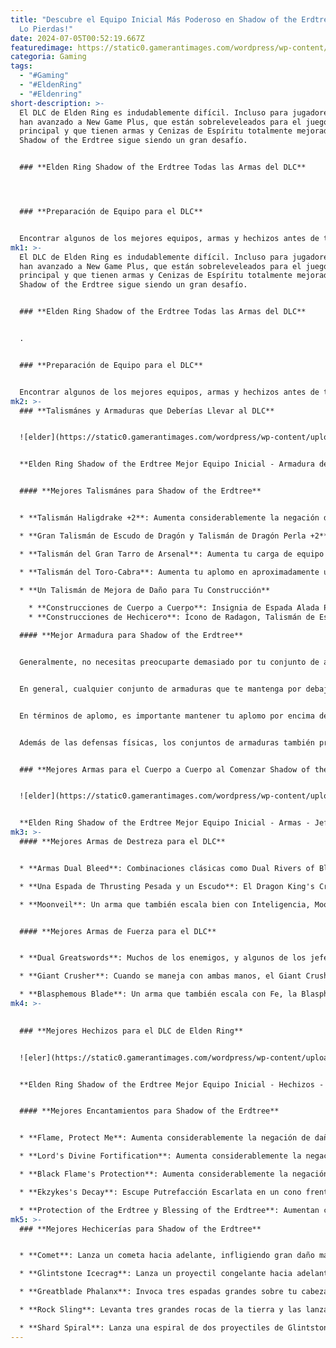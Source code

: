 ```yaml
---
title: "Descubre el Equipo Inicial Más Poderoso en Shadow of the Erdtree: ¡No Te
  Lo Pierdas!"
date: 2024-07-05T00:52:19.667Z
featuredimage: https://static0.gamerantimages.com/wordpress/wp-content/uploads/2024/07/elden-ring-shadow-of-the-erdtree-best-starting-gear-hornsent-logo.png?q=49&fit=crop&w=1100&h=550&dpr=2
categoria: Gaming
tags:
  - "#Gaming"
  - "#EldenRing"
  - "#Eldenring"
short-description: >-
  El DLC de Elden Ring es indudablemente difícil. Incluso para jugadores que no
  han avanzado a New Game Plus, que están sobreleveleados para el juego
  principal y que tienen armas y Cenizas de Espíritu totalmente mejoradas,
  Shadow of the Erdtree sigue siendo un gran desafío.


  ### **Elden Ring Shadow of the Erdtree Todas las Armas del DLC**




  ### **Preparación de Equipo para el DLC**


  Encontrar algunos de los mejores equipos, armas y hechizos antes de tocar el Brazo Marchito y viajar al Reino de las Sombras te proporcionará una base sólida que será útil a lo largo del DLC. Esta guía repasa algunos de los mejores equipos iniciales que los jugadores de Shadow of the Erdtree pueden encontrar, y proporciona ejemplos de por qué deberías recolectar estos equipos y hechizos específicos del DLC de Elden Ring para contrarrestar algunos de los desafíos por venir.
mk1: >-
  El DLC de Elden Ring es indudablemente difícil. Incluso para jugadores que no
  han avanzado a New Game Plus, que están sobreleveleados para el juego
  principal y que tienen armas y Cenizas de Espíritu totalmente mejoradas,
  Shadow of the Erdtree sigue siendo un gran desafío.


  ### **Elden Ring Shadow of the Erdtree Todas las Armas del DLC**


  .


  ### **Preparación de Equipo para el DLC**


  Encontrar algunos de los mejores equipos, armas y hechizos antes de tocar el Brazo Marchito y viajar al Reino de las Sombras te proporcionará una base sólida que será útil a lo largo del DLC. Esta guía repasa algunos de los mejores equipos iniciales que los jugadores de Shadow of the Erdtree pueden encontrar, y proporciona ejemplos de por qué deberías recolectar estos equipos y hechizos específicos del DLC de Elden Ring para contrarrestar
mk2: >-
  ### **Talismánes y Armaduras que Deberías Llevar al DLC**


  ![elder](https://static0.gamerantimages.com/wordpress/wp-content/uploads/2024/07/elden-ring-shadow-of-the-erdtree-best-starting-gear-armor-leda-needle-knight-mohgwyn-palace-npc.png?q=70&fit=crop&w=1500&dpr=1 "elder")


  **Elden Ring Shadow of the Erdtree Mejor Equipo Inicial - Armadura de Caballero Aguja de Leda - NPC del Palacio Mohgwyn**


  #### **Mejores Talismánes para Shadow of the Erdtree**


  * **Talismán Haligdrake +2**: Aumenta considerablemente la negación de Daño Sagrado (alrededor del 20%). Muchos de los jefes más difíciles del DLC infligen daño sagrado como tipo de daño principal. Aunque hay un talismán mejor para la negación de Daño Sagrado en el DLC, la versión +2 con una reducción del 20% es más que suficiente.

  * **Gran Talismán de Escudo de Dragón y Talismán de Dragón Perla +2**: Aumentan considerablemente la reducción de daño físico (alrededor del 20%) y reducen considerablemente todo daño no físico (alrededor del 10%), respectivamente. Estos dos talismanes probablemente se mantendrán equipados durante gran parte del DLC por el gran impulso que proporcionan a tus defensas generales. Si necesitas reemplazar uno, reemplaza el de Dragón Perla, ya que prácticamente todos los enemigos infligen daño físico.

  * **Talismán del Gran Tarro de Arsenal**: Aumenta tu carga de equipo en aproximadamente un 20% de su valor base. Este talismán por sí solo puede aumentar tus estadísticas defensivas con armaduras más pesadas. Además, es más probable que puedas equipar todos los nuevos conjuntos de armaduras de Shadow of the Erdtree.

  * **Talismán del Toro-Cabra**: Aumenta tu aplomo en aproximadamente un 20% de su valor base. Muchos de los enemigos y jefes en Shadow of the Erdtree atacan rápidamente, interrumpiendo ataques y lanzamientos de hechizos si tu aplomo es bajo. Este talismán puede empujarte por encima de los puntos de quiebre de 50 y 100 sin requerir armaduras más pesadas.

  * **Un Talismán de Mejora de Daño para Tu Construcción**

    * **Construcciones de Cuerpo a Cuerpo**: Insignia de Espada Alada Podrida, Ícono de Godfrey, Talismán de Tortuga Verde, Talismán de Garra, Sello de Radagon.
    * **Construcciones de Hechicero**: Ícono de Radagon, Talismán de Escorpión Mágico, Talismán de Piedra Primordial, Talismán de Masa de Glintstone, Sello de Marika.

  #### **Mejor Armadura para Shadow of the Erdtree**


  Generalmente, no necesitas preocuparte demasiado por tu conjunto de armaduras al entrar al DLC. Sin embargo, hay algunas consideraciones importantes, incluyendo tu carga de equipo, tu aplomo y si tienes armadura que puede prevenir efectos de estado.


  En general, cualquier conjunto de armaduras que te mantenga por debajo de una carga de equipo pesada será suficiente para progresar en Shadow of the Erdtree. Las cargas de equipo ligeras y medianas tienen las mejores opciones de esquivar y moverse, y gracias al sistema de Bendición de Scadutree, incluso un personaje completamente desnudo tendrá un nivel básico de estadísticas defensivas mientras esté en el Reino de las Sombras.


  En términos de aplomo, es importante mantener tu aplomo por encima de 50 para evitar ser aturdido por ataques ligeros, y por encima de 100 para evitar ser aturdido por casi todos los golpes. Aunque el aplomo no es esencial si puedes mantenerte a distancia y evitar ser golpeado por completo, superar estos puntos de quiebre es prácticamente necesario para las construcciones de cuerpo a cuerpo que deben enfrentar a los jefes del DLC.


  Además de las defensas físicas, los conjuntos de armaduras también proporcionan resistencia a ataques no físicos y acumulación de efectos de estado. El conjunto de Caballero Crucible tiene una resistencia increíblemente alta al daño sagrado, por ejemplo, mientras que otros conjuntos proporcionan grandes resistencias a efectos de estado comunes en el DLC como el sueño, la locura y la putrefacción. Recolecta una variedad de conjuntos de armaduras para tener muchas opciones para intercambiar cuando te enfrentes a un enemigo que inflige estos efectos o tipos de daño especiales.


  ### **Mejores Armas para el Cuerpo a Cuerpo al Comenzar Shadow of the Erdtree**


  ![elder](https://static0.gamerantimages.com/wordpress/wp-content/uploads/2024/07/elden-ring-shadow-of-the-erdtree-best-starting-gear-weapons-midra-frenzied-flame-boss.png?q=70&fit=crop&w=1500&dpr=1 "elder")


  **Elden Ring Shadow of the Erdtree Mejor Equipo Inicial - Armas - Jefe de la Llama Frenética Midra**
mk3: >-
  #### **Mejores Armas de Destreza para el DLC**


  * **Armas Dual Bleed**: Combinaciones clásicas como Dual Rivers of Blood, y estilos de juego más nicho como Dual Bleed Scavenger's Curved Swords o Twinblades, seguirán funcionando bien en el DLC ya que la mayoría de los jefes no son resistentes al sangrado.

  * **Una Espada de Thrusting Pesada y un Escudo**: El Dragon King's Cragblade es especialmente poderoso para construcciones puras de DEX, y si tienes un escudo, puedes bloquear mientras atacas con incluso las armas de Thrusting más pesadas.

  * **Moonveil**: Un arma que también escala bien con Inteligencia, Moonveil es posiblemente la mejor katana en Elden Ring. El Ash of War de Moonveil puede derrotar de un solo golpe a la mayoría de los enemigos básicos en el DLC, o al menos infligirles una gran cantidad de daño, especialmente a altos niveles de Bendición de Scadutree.


  #### **Mejores Armas de Fuerza para el DLC**


  * **Dual Greatswords**: Muchos de los enemigos, y algunos de los jefes más desafiantes en el DLC, pueden romperse fácilmente con ataques pesados repetidos con Dual Greatswords. Una configuración dual con Greatswords básicas funcionará bien, aunque otras como la Starscourge Greatsword pueden ser útiles para construcciones híbridas.

  * **Giant Crusher**: Cuando se maneja con ambas manos, el Giant Crusher ofrece estadísticas defensivas similares a un escudo. Cuando se combina con el Hardtear Deflector, que se puede encontrar muy temprano en el DLC, podrás bloquear perfectamente y activar contadores de guardia mejorados de manera confiable.

  * **Blasphemous Blade**: Un arma que también escala con Fe, la Blasphemous Blade es una gran arma para derribar enemigos de manera confiable. Derrota al Blackgaol Knight al comienzo del DLC con el Ash of War, y aprovecha su daño de fuego contra muchos enemigos débiles a ese tipo de daño en el DLC.
mk4: >-
  

  ### **Mejores Hechizos para el DLC de Elden Ring**


  ![eler](https://static0.gamerantimages.com/wordpress/wp-content/uploads/2024/07/elden-ring-shadow-of-the-erdtree-best-starting-gear-spells-elden-beast-grab.png?q=70&fit=crop&w=1500&dpr=1 "elder")


  **Elden Ring Shadow of the Erdtree Mejor Equipo Inicial - Hechizos - Agarre de la Bestia Elden**


  #### **Mejores Encantamientos para Shadow of the Erdtree**


  * **Flame, Protect Me**: Aumenta considerablemente la negación de daño de fuego. Solo se puede lanzar sobre uno mismo. Genial para varios enemigos que infligen un inmenso daño de fuego, como los Furnace Golems y Messmer the Impaler.

  * **Lord's Divine Fortification**: Aumenta considerablemente la negación de daño sagrado. Se puede lanzar sobre uno mismo y sobre aliados cercanos. Muchos de los jefes principales infligen daño sagrado como tipo de daño principal, y cuando se acumula con otras técnicas de reducción de daño sagrado, casi se puede eliminar completamente el daño sagrado con este hechizo.

  * **Black Flame's Protection**: Aumenta considerablemente la negación de daño físico. Solo se puede lanzar sobre uno mismo. Prácticamente todos los enemigos en el DLC infligen daño físico. Cuando se combina con un conjunto de armaduras de alta defensa y Bendiciones de Scadutree, Black Flame's Protection puede llevar tu defensa física a casi niveles máximos.

  * **Ekzykes's Decay**: Escupe Putrefacción Escarlata en un cono frente a ti, que se puede redirigir y cargar para un efecto más prolongado. Para peleas de jefes particularmente difíciles, la Putrefacción Escarlata puede ser increíblemente útil, ya que inflige una gran cantidad de daño a lo largo del tiempo. Considera combinar esto con el Antspur Rapier o el Scorpion Dagger para activar el efecto más rápido.

  * **Protection of the Erdtree y Blessing of the Erdtree**: Aumentan considerablemente la negación de todo daño no físico y otorgan un gran efecto de curación con el tiempo, respectivamente. Se pueden lanzar sobre uno mismo y sobre aliados cercanos. Útiles para casi todas las situaciones. Pre-lanza ambos antes de enfrentar a los jefes para darte alrededor de un minuto de negación de daño y curación.
mk5: >-
  ### **Mejores Hechicerías para Shadow of the Erdtree**


  * **Comet**: Lanza un cometa hacia adelante, infligiendo gran daño mágico. Puede lanzarse en rápida sucesión y cargarse para aún más daño. Usa una versión de nivel inferior del hechizo para tiempos de lanzamiento más rápidos y costos de FP más bajos sin una gran reducción de daño mágico.

  * **Glintstone Icecrag**: Lanza un proyectil congelante hacia adelante, acumulando Escarcha en los objetivos. Glintstone Icecrag es técnicamente más débil que Comet, pero la capacidad de acumular Escarcha es enorme. Además, cuesta menos FP y puede lanzarse más rápido.

  * **Greatblade Phalanx**: Invoca tres espadas grandes sobre tu cabeza, que se dirigen automáticamente a los atacantes. El Greatblade Phalanx es el mejor hechizo de tipo Falange en el juego base, y puede ser de gran ayuda para las construcciones híbridas de magia y cuerpo a cuerpo para romper el aplomo más rápido.

  * **Rock Sling**: Levanta tres grandes rocas de la tierra y las lanza a tu objetivo. Puede ser bloqueado por el entorno, pero inflige daño físico. Algunos enemigos son resistentes al daño mágico, y la mayoría de los hechizos tampoco infligen mucho daño de aplomo. Rock Sling es una gran solución dos en uno para estos problemas y sigue siendo poderoso en las etapas finales del juego.

  * **Shard Spiral**: Lanza una espiral de dos proyectiles de Glintstone hacia adelante. Esto no se rompe al colisionar con enemigos y continuará avanzando y dañando a los enemigos detrás. Aunque inflige un daño relativamente bajo, al enfrentar a grandes enemigos (como la Bestia Divina o un jefe particular encontrado al final de la línea de misiones de Count Ymir), Shard Spiral puede infligir daño continuo mientras atraviesa el gran modelo de la criatura. Apunta bien, y puedes infligir miles de daños con cada lanzamiento, aunque puede ser una cuestión de suerte encontrar oportunidades para este truco.
---
```

